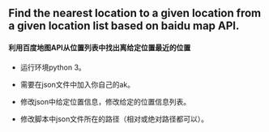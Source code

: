 ## Find the nearest location to a given location from a given location list based on baidu map API.

#### 利用百度地图API从位置列表中找出离给定位置最近的位置

- 运行环境python 3。

- 需要在json文件中加入你自己的ak。

- 修改json中给定位置信息，修改给定的位置信息列表。

- 修改脚本中json文件所在的路径（相对或绝对路径都可以）。


